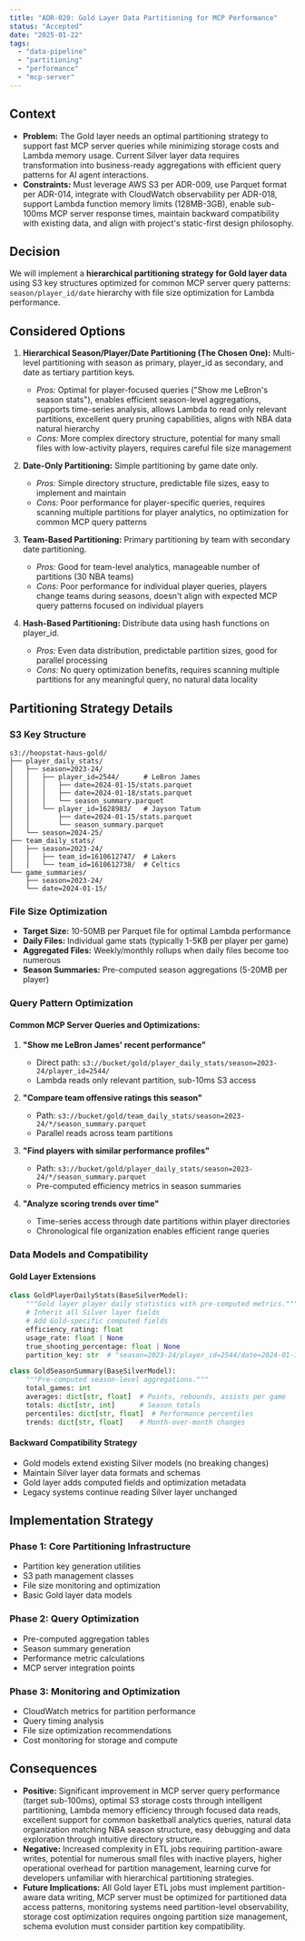 ```yaml
---
title: "ADR-020: Gold Layer Data Partitioning for MCP Performance"
status: "Accepted"
date: "2025-01-22"
tags:
  - "data-pipeline"
  - "partitioning"
  - "performance"
  - "mcp-server"
---
```


## Context

* **Problem:** The Gold layer needs an optimal partitioning strategy to support fast MCP server queries while minimizing storage costs and Lambda memory usage. Current Silver layer data requires transformation into business-ready aggregations with efficient query patterns for AI agent interactions.
* **Constraints:** Must leverage AWS S3 per ADR-009, use Parquet format per ADR-014, integrate with CloudWatch observability per ADR-018, support Lambda function memory limits (128MB-3GB), enable sub-100ms MCP server response times, maintain backward compatibility with existing data, and align with project's static-first design philosophy.

## Decision

We will implement a **hierarchical partitioning strategy for Gold layer data** using S3 key structures optimized for common MCP server query patterns: `season/player_id/date` hierarchy with file size optimization for Lambda performance.

## Considered Options

1. **Hierarchical Season/Player/Date Partitioning (The Chosen One):** Multi-level partitioning with season as primary, player_id as secondary, and date as tertiary partition keys.
   * *Pros:* Optimal for player-focused queries ("Show me LeBron's season stats"), enables efficient season-level aggregations, supports time-series analysis, allows Lambda to read only relevant partitions, excellent query pruning capabilities, aligns with NBA data natural hierarchy
   * *Cons:* More complex directory structure, potential for many small files with low-activity players, requires careful file size management

2. **Date-Only Partitioning:** Simple partitioning by game date only.
   * *Pros:* Simple directory structure, predictable file sizes, easy to implement and maintain
   * *Cons:* Poor performance for player-specific queries, requires scanning multiple partitions for player analytics, no optimization for common MCP query patterns

3. **Team-Based Partitioning:** Primary partitioning by team with secondary date partitioning.
   * *Pros:* Good for team-level analytics, manageable number of partitions (30 NBA teams)
   * *Cons:* Poor performance for individual player queries, players change teams during seasons, doesn't align with expected MCP query patterns focused on individual players

4. **Hash-Based Partitioning:** Distribute data using hash functions on player_id.
   * *Pros:* Even data distribution, predictable partition sizes, good for parallel processing
   * *Cons:* No query optimization benefits, requires scanning multiple partitions for any meaningful query, no natural data locality

## Partitioning Strategy Details

### S3 Key Structure
```
s3://hoopstat-haus-gold/
├── player_daily_stats/
│   ├── season=2023-24/
│   │   ├── player_id=2544/      # LeBron James
│   │   │   ├── date=2024-01-15/stats.parquet
│   │   │   ├── date=2024-01-18/stats.parquet
│   │   │   └── season_summary.parquet
│   │   └── player_id=1628983/   # Jayson Tatum
│   │       ├── date=2024-01-15/stats.parquet
│   │       └── season_summary.parquet
│   └── season=2024-25/
├── team_daily_stats/
│   ├── season=2023-24/
│   │   ├── team_id=1610612747/  # Lakers
│   │   └── team_id=1610612738/  # Celtics
└── game_summaries/
    ├── season=2023-24/
    └── date=2024-01-15/
```

### File Size Optimization
- **Target Size:** 10-50MB per Parquet file for optimal Lambda performance
- **Daily Files:** Individual game stats (typically 1-5KB per player per game)
- **Aggregated Files:** Weekly/monthly rollups when daily files become too numerous
- **Season Summaries:** Pre-computed season aggregations (5-20MB per player)

### Query Pattern Optimization

#### Common MCP Server Queries and Optimizations:
1. **"Show me LeBron James' recent performance"**
   - Direct path: `s3://bucket/gold/player_daily_stats/season=2023-24/player_id=2544/`
   - Lambda reads only relevant partition, sub-10ms S3 access

2. **"Compare team offensive ratings this season"**
   - Path: `s3://bucket/gold/team_daily_stats/season=2023-24/*/season_summary.parquet`
   - Parallel reads across team partitions

3. **"Find players with similar performance profiles"**
   - Path: `s3://bucket/gold/player_daily_stats/season=2023-24/*/season_summary.parquet`
   - Pre-computed efficiency metrics in season summaries

4. **"Analyze scoring trends over time"**
   - Time-series access through date partitions within player directories
   - Chronological file organization enables efficient range queries

### Data Models and Compatibility

#### Gold Layer Extensions
```python
class GoldPlayerDailyStats(BaseSilverModel):
    """Gold layer player daily statistics with pre-computed metrics."""
    # Inherit all Silver layer fields
    # Add Gold-specific computed fields
    efficiency_rating: float
    usage_rate: float | None
    true_shooting_percentage: float | None
    partition_key: str  # "season=2023-24/player_id=2544/date=2024-01-15"

class GoldSeasonSummary(BaseSilverModel):
    """Pre-computed season-level aggregations."""
    total_games: int
    averages: dict[str, float]  # Points, rebounds, assists per game
    totals: dict[str, int]      # Season totals
    percentiles: dict[str, float]  # Performance percentiles
    trends: dict[str, float]    # Month-over-month changes
```

#### Backward Compatibility Strategy
- Gold models extend existing Silver models (no breaking changes)
- Maintain Silver layer data formats and schemas
- Gold layer adds computed fields and optimization metadata
- Legacy systems continue reading Silver layer unchanged

## Implementation Strategy

### Phase 1: Core Partitioning Infrastructure
- Partition key generation utilities
- S3 path management classes
- File size monitoring and optimization
- Basic Gold layer data models

### Phase 2: Query Optimization
- Pre-computed aggregation tables
- Season summary generation
- Performance metric calculations
- MCP server integration points

### Phase 3: Monitoring and Optimization
- CloudWatch metrics for partition performance
- Query timing analysis
- File size optimization recommendations
- Cost monitoring for storage and compute

## Consequences

* **Positive:** Significant improvement in MCP server query performance (target sub-100ms), optimal S3 storage costs through intelligent partitioning, Lambda memory efficiency through focused data reads, excellent support for common basketball analytics queries, natural data organization matching NBA season structure, easy debugging and data exploration through intuitive directory structure.
* **Negative:** Increased complexity in ETL jobs requiring partition-aware writes, potential for numerous small files with inactive players, higher operational overhead for partition management, learning curve for developers unfamiliar with hierarchical partitioning strategies.
* **Future Implications:** All Gold layer ETL jobs must implement partition-aware data writing, MCP server must be optimized for partitioned data access patterns, monitoring systems need partition-level observability, storage cost optimization requires ongoing partition size management, schema evolution must consider partition key compatibility.